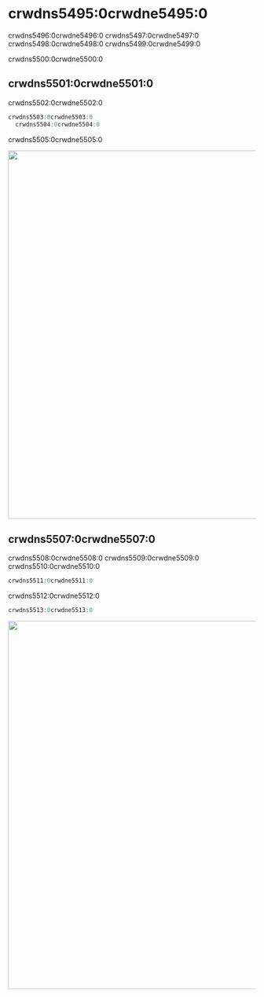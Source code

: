 # crwdns5495:0crwdne5495:0

crwdns5496:0crwdne5496:0 crwdns5497:0crwdne5497:0 crwdns5498:0crwdne5498:0 crwdns5499:0crwdne5499:0

crwdns5500:0crwdne5500:0

## crwdns5501:0crwdne5501:0

crwdns5502:0crwdne5502:0

```julia
crwdns5503:0crwdne5503:0
  crwdns5504:0crwdne5504:0
```

crwdns5505:0crwdne5505:0

<img src="crwdns5506:0crwdne5506:0" width="750" align="middle" />

## crwdns5507:0crwdne5507:0

crwdns5508:0crwdne5508:0 crwdns5509:0crwdne5509:0 crwdns5510:0crwdne5510:0

```julia
crwdns5511:0crwdne5511:0
```

crwdns5512:0crwdne5512:0

```julia
crwdns5513:0crwdne5513:0
```

<img src="crwdns5514:0crwdne5514:0" width="750" align="middle" />
